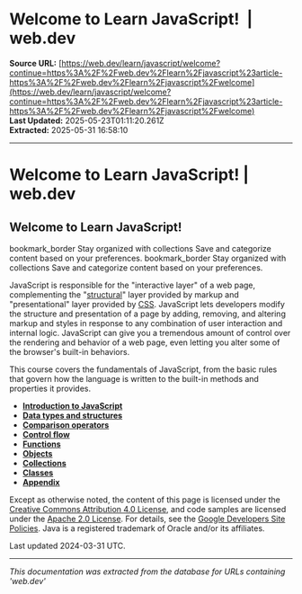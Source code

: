 # Welcome to Learn JavaScript!  |  web.dev

**Source URL:** [https://web.dev/learn/javascript/welcome?continue=https%3A%2F%2Fweb.dev%2Flearn%2Fjavascript%23article-https%3A%2F%2Fweb.dev%2Flearn%2Fjavascript%2Fwelcome](https://web.dev/learn/javascript/welcome?continue=https%3A%2F%2Fweb.dev%2Flearn%2Fjavascript%23article-https%3A%2F%2Fweb.dev%2Flearn%2Fjavascript%2Fwelcome)  
**Last Updated:** 2025-05-23T01:11:20.261Z  
**Extracted:** 2025-05-31 16:58:10

---

# Welcome to Learn JavaScript! | web.dev

## Welcome to Learn JavaScript!

bookmark\_border Stay organized with collections Save and categorize content based on your preferences. bookmark\_border Stay organized with collections Save and categorize content based on your preferences.

JavaScript is responsible for the "interactive layer" of a web page, complementing the "[structural](https://web.dev/learn/html)" layer provided by markup and "presentational" layer provided by [CSS](https://web.dev/learn/css). JavaScript lets developers modify the structure and presentation of a page by adding, removing, and altering markup and styles in response to any combination of user interaction and internal logic. JavaScript can give you a tremendous amount of control over the rendering and behavior of a web page, even letting you alter some of the browser's built-in behaviors.

This course covers the fundamentals of JavaScript, from the basic rules that govern how the language is written to the built-in methods and properties it provides.

*   [**Introduction to JavaScript**](https://web.dev/learn/javascript/introduction)
*   [**Data types and structures**](https://web.dev/learn/javascript/data-types)
*   [**Comparison operators**](https://web.dev/learn/javascript/comparison)
*   [**Control flow**](https://web.dev/learn/javascript/control-flow)
*   [**Functions**](https://web.dev/learn/javascript/functions)
*   [**Objects**](https://web.dev/learn/javascript/objects)
*   [**Collections**](https://web.dev/learn/javascript/collections/indexed)
*   [**Classes**](https://web.dev/learn/javascript/classes)
*   [**Appendix**](https://web.dev/learn/javascript/appendix)

Except as otherwise noted, the content of this page is licensed under the [Creative Commons Attribution 4.0 License](https://creativecommons.org/licenses/by/4.0/), and code samples are licensed under the [Apache 2.0 License](https://www.apache.org/licenses/LICENSE-2.0). For details, see the [Google Developers Site Policies](https://developers.google.com/site-policies). Java is a registered trademark of Oracle and/or its affiliates.

Last updated 2024-03-31 UTC.

---

*This documentation was extracted from the database for URLs containing 'web.dev'*
